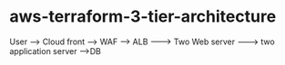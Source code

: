 # aws-terraform-3-tier-architecture
User --> Cloud front --> WAF --> ALB ---> Two Web server ---> two application server -->DB

